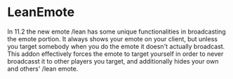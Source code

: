 # LeanEmote

In 11.2 the new emote /lean has some unique functionalities in broadcasting the emote portion. It always shows your emote on your client, but unless you target somebody when you do the emote it doesn't actually broadcast. This addon effectively forces the emote to target yourself in order to never broadcasst it to other players you target, and additionally hides your own and others' /lean emote.

